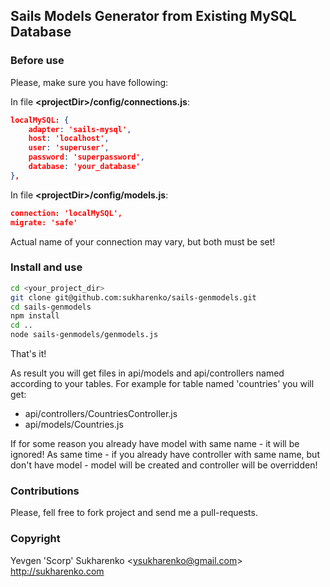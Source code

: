 ## Sails Models Generator from Existing MySQL Database


### Before use

Please, make sure you have following:

In file **\<projectDir\>/config/connections.js**:
~~~json
localMySQL: {
    adapter: 'sails-mysql',
    host: 'localhost',
    user: 'superuser',
    password: 'superpassword',
    database: 'your_database'
},
~~~

In file **\<projectDir\>/config/models.js**:
~~~json
connection: 'localMySQL',
migrate: 'safe'
~~~

Actual name of your connection may vary, but both must be set!


### Install and use

~~~bash
cd <your_project_dir>
git clone git@github.com:sukharenko/sails-genmodels.git
cd sails-genmodels
npm install
cd ..
node sails-genmodels/genmodels.js
~~~

That's it!

As result you will get files in api/models and api/controllers named according to your tables. For example for table named 'countries' you will get:
* api/controllers/CountriesController.js
* api/models/Countries.js

If for some reason you already have model with same name - it will be ignored!
As same time - if you already have controller with same name, but don't have model - model will be created and controller will be overridden!


### Contributions

Please, fell free to fork project and send me a pull-requests.


### Copyright

Yevgen 'Scorp' Sukharenko <<ysukharenko@gmail.com>>
http://sukharenko.com


